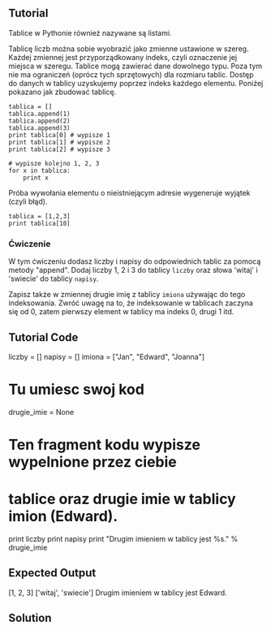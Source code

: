 Tutorial
--------

Tablice w Pythonie również nazywane są listami.

Tablicę liczb można sobie wyobrazić jako zmienne ustawione w szereg. Każdej zmiennej jest przyporządkowany indeks, czyli oznaczenie jej miejsca w szeregu. Tablice mogą zawierać dane dowolnego typu. Poza tym nie ma ograniczeń (oprócz tych sprzętowych) dla rozmiaru tablic. Dostęp do danych w tablicy uzyskujemy poprzez indeks każdego elementu. Poniżej pokazano jak zbudować tablicę.

    tablica = []
    tablica.append(1)
    tablica.append(2)
    tablica.append(3)
    print tablica[0] # wypisze 1
    print tablica[1] # wypisze 2
    print tablica[2] # wypisze 3

    # wypisze kolejno 1, 2, 3
    for x in tablica:
        print x

Próba wywołania elementu o nieistniejącym adresie wygeneruje wyjątek (czyli błąd).

    tablica = [1,2,3]
    print tablica[10]

### Ćwiczenie

W tym ćwiczeniu dodasz liczby i napisy do odpowiednich tablic za pomocą metody "append". Dodaj liczby 1, 2 i 3 do tablicy `liczby` oraz słowa 'witaj' i 'swiecie' do tablicy `napisy`.

Zapisz także w zmiennej drugie imię z tablicy `imiona` używając do tego indeksowania. Zwróć uwagę na to, że indeksowanie w tablicach zaczyna się od 0, zatem pierwszy element w tablicy ma indeks 0, drugi 1 itd.

Tutorial Code
-------------
liczby = []
napisy = []
imiona = ["Jan", "Edward", "Joanna"]

# Tu umiesc swoj kod
drugie_imie = None


# Ten fragment kodu wypisze wypelnione przez ciebie
# tablice oraz drugie imie w tablicy imion (Edward).
print liczby
print napisy
print "Drugim imieniem w tablicy jest %s." % drugie_imie




Expected Output
---------------
[1, 2, 3]
['witaj', 'swiecie']
Drugim imieniem w tablicy jest Edward.

Solution
--------
